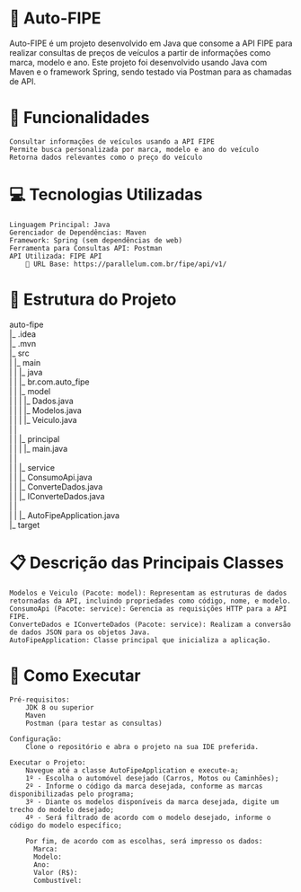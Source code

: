 # 🚗 Auto-FIPE

Auto-FIPE é um projeto desenvolvido em Java que consome a API FIPE para realizar consultas de preços de veículos a partir de informações como marca, modelo e ano. Este projeto foi desenvolvido usando Java com Maven e o framework Spring, sendo testado via Postman para as chamadas de API.

# 💼 Funcionalidades

    Consultar informações de veículos usando a API FIPE
    Permite busca personalizada por marca, modelo e ano do veículo
    Retorna dados relevantes como o preço do veículo

# 💻 Tecnologias Utilizadas

    Linguagem Principal: Java
    Gerenciador de Dependências: Maven
    Framework: Spring (sem dependências de web)
    Ferramenta para Consultas API: Postman
    API Utilizada: FIPE API
        🔗 URL Base: https://parallelum.com.br/fipe/api/v1/

# 🔄 Estrutura do Projeto

auto-fipe  
|_ .idea  
|_ .mvn  
|_ src  
|    |_ main  
|    |    |_ java  
|    |         |_ br.com.auto_fipe  
|    |              |_ model  
|    |              |    |_ Dados.java  
|    |              |    |_ Modelos.java  
|    |              |    |_ Veiculo.java  
|    |  
|    |              |_ principal  
|    |              |    |_ main.java  
|    |  
|    |              |_ service  
|    |                   |_ ConsumoApi.java  
|    |                   |_ ConverteDados.java  
|    |                   |_ IConverteDados.java  
|    |  
|    |              |_ AutoFipeApplication.java  
|_ target  

# 📋 Descrição das Principais Classes

    Modelos e Veiculo (Pacote: model): Representam as estruturas de dados retornadas da API, incluindo propriedades como código, nome, e modelo.
    ConsumoApi (Pacote: service): Gerencia as requisições HTTP para a API FIPE.
    ConverteDados e IConverteDados (Pacote: service): Realizam a conversão de dados JSON para os objetos Java.
    AutoFipeApplication: Classe principal que inicializa a aplicação.

# 🧩 Como Executar

    Pré-requisitos:
        JDK 8 ou superior
        Maven
        Postman (para testar as consultas)

    Configuração:
        Clone o repositório e abra o projeto na sua IDE preferida.

    Executar o Projeto:
        Navegue até a classe AutoFipeApplication e execute-a;
        1º - Escolha o automóvel desejado (Carros, Motos ou Caminhões);
        2º - Informe o código da marca desejada, conforme as marcas disponibilizadas pelo programa;
        3º - Diante os modelos disponíveis da marca desejada, digite um trecho do modelo desejado;
        4º - Será filtrado de acordo com o modelo desejado, informe o código do modelo específico;

        Por fim, de acordo com as escolhas, será impresso os dados:
          Marca:
          Modelo:
          Ano:
          Valor (R$):
          Combustível:
